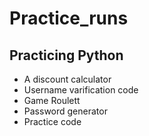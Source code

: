 # Practice_runs
## Practicing Python
- A discount calculator
- Username varification code
- Game Roulett
- Password generator
- Practice code
